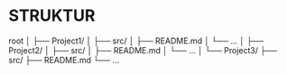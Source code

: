 # STRUKTUR

root
│
├── Project1/
│   ├── src/
│   ├── README.md
│   └── ...
│
├── Project2/
│   ├── src/
│   ├── README.md
│   └── ...
│
└── Project3/
    ├── src/
    ├── README.md
    └── ...
